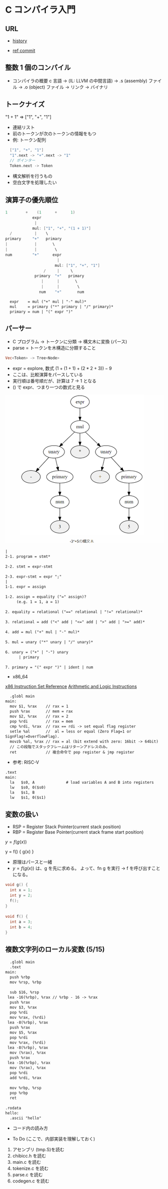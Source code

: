 # C コンパイラ入門

## URL

- [history](https://github.com/rui314/chibicc/commits/main?after=90d1f7f199cc55b13c7fdb5839d1409806633fdb+306)

- [ref commit](https://github.com/rui314/chibicc/tree/725badfb494544b7c7f1d4c4690b9bc033c6d051)

## 整数 1 個のコンパイル

- コンパイラの概要
  c 言語 -> (IL: LLVM の中間言語) -> .s (assembly) ファイル -> .o (object) ファイル -> リンク -> バイナリ

## トークナイズ

"1 + 1" => ["1", "+", "1"]

- 連結リスト
- 前のトークンが次のトークンの情報をもつ
- 例: トークン配列

```C
  ["1", "+", "1"]
  "1".next -> "+".next -> "1"
  // ポインター
  Token.next -> Token
```

- 構文解析を行うもの
- 空白文字を処理したい

## 演算子の優先順位

```C
1        +    (1      +      1)
            expr
             |
            mul: ["1", "+", "(1 + 1)"]
  /          |    \
primary     "+"   primary
|            |       \
|            |        \
num         "+"      expr
                       |
                      mul: ["1", "+", "1"]
                 /     |     \
             primary  "+"   primary
                |      |       \
                |      |        \
               num    "+"       num
```

```EBNF
  expr    = mul ("+" mul | "-" mul)*
  mul     = primary ("*" primary | "/" primary)*
  primary = num | "(" expr ")"
```

## パーサー

- C プログラム → トークンに分類 → 構文木に変換 (パース)
- parse = トークンを木構造に分類すること

```Rust
Vec<Token> -> Tree<Node>
```

- expr = explore, 数式 $(1 + (1 + 1) + (2* 2 + 3)) - 9$
- ここは、比較演算をパースしている
- 実行順は番号順だが、計算は 7 → 1 となる
- () で expr、つまり一つの数式と見る

![parse tree](img/parse_tree.png)

```EBNF
|
2-1. program = stmt*

2-2. stmt = expr-stmt

2-3. expr-stmt = expr ";"
|
1-1. expr = assign

1-2. assign = equality ("=" assign)?
     (e.g. 1 = 1, a = 1)

2. equality = relational ("==" relational | "!=" relational)*

3. relational = add ("<" add | "<=" add | ">" add | ">=" add)*

4. add = mul ("+" mul | "-" mul)*

5. mul = unary ("*" unary | "/" unary)*

6. unary = ("+" | "-") unary
      | primary

7. primary = "(" expr ")" | ident | num
```

- x86_64

[x86 Instruction Set Reference](https://c9x.me/x86/html/file_module_x86_id_288.html)
[Arithmetic and Logic Instructions](<https://www.ic.unicamp.br/~celio/mc404-2006/flags.html#:~:text=Parity%20Flag%20(PF)%20-%20this,odd%20number%20of%20one%20bits.>)

```assembly
  .globl main
main:
  mov $1, %rax    // rax = 1
  push %rax       // mem = rax
  mov $2, %rax    // rax = 2
  pop %rdi        // rax = mem
  cmp %rdi, %rax  // rax == rdi -> set equal flag register
  setle %al       //  al = less or equal (Zero Flag=1 or SignFlag!=OverflowFlag).
  movzb %al, %rax // rax = al (bit extend with zero: 16bit -> 64bit)
  // この段階でスタックフレームはリターンアドレスのみ。
  ret             // 複合命令で pop register & jmp register
```

- 参考: RISC-V

```riscv
.text
main:
  la   $s0, A              # load variables A and B into registers
  lw   $s0, 0($s0)
  la   $s1, B
  lw   $s1, 0($s1)
```

## 変数の扱い

- RSP = Register Stack Pointer(current stack position)
- RBP = Register Base Pointer(current stack frame start position)

$y = f(g(x))$

y = f() {
g(x)
}

- 原理はパースと一緒
- $y = f(g(x))$ は、g を先に求める。
  よって、fn g を実行 → f を呼び出すことになる。

```c
void g() {
  int x = 1;
  int y = 2;
  f();
}

void f() {
  int a = 3;
  int b = 4;
}
```

## 複数文字列のローカル変数 (5/15)

```assembly
  .globl main
  .text
main:
  push %rbp
  mov %rsp, %rbp

  sub $16, %rsp
 lea -16(%rbp), %rax // %rbp - 16 -> %rax
  push %rax
  mov $3, %rax
  pop %rdi
  mov %rax, (%rdi)
 lea -8(%rbp), %rax
  push %rax
  mov $5, %rax
  pop %rdi
  mov %rax, (%rdi)
 lea -8(%rbp), %rax
  mov (%rax), %rax
  push %rax
 lea -16(%rbp), %rax
  mov (%rax), %rax
  pop %rdi
  add %rdi, %rax

  mov %rbp, %rsp
  pop %rbp
  ret

.rodata
hello:
  .ascii "hello"
```

- コード内の読み方

- To Do (ここで、内部実装を理解しておく)

1. アセンブリ (tmp.S)を読む
2. chibicc.h を読む
3. main.c を読む
4. tokenize.c を読む
5. parse.c を読む
6. codegen.c を読む
